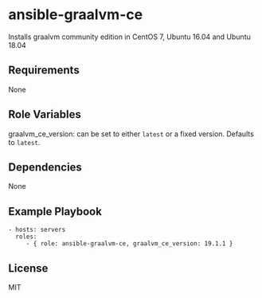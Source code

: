 ansible-graalvm-ce
=========

Installs graalvm community edition in CentOS 7, Ubuntu 16.04 and Ubuntu 18.04

Requirements
------------

None

Role Variables
--------------

graalvm_ce_version: can be set to either `latest` or a fixed version. Defaults to `latest`.

Dependencies
------------

None

Example Playbook
----------------

    - hosts: servers
      roles:
         - { role: ansible-graalvm-ce, graalvm_ce_version: 19.1.1 }

License
-------

MIT